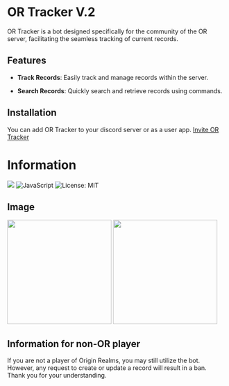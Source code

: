 # OR Tracker V.2

OR Tracker is a bot designed specifically for the community of the OR server, facilitating the seamless tracking of current records.

## Features

- **Track Records**: Easily track and manage records within the server.

- **Search Records**: Quickly search and retrieve records using commands.

## Installation

You can add OR Tracker to your discord server or as a user app. [Invite OR Tracker](https://discord.com/oauth2/authorize?client_id=1294873348387635230)

# Information

![](https://tokei.rs/b1/github/abstra208/or-tracker)
![JavaScript](https://img.shields.io/badge/Made%20with-JavaScript-1f425f.svg)
![License: MIT](https://img.shields.io/badge/License-MIT-yellow.svg)


## Image

<img src="https://cloud-6ywvor3t1-hack-club-bot.vercel.app/0image.png" style="height:240px;" >
<img src="https://cloud-1gpwpmo9r-hack-club-bot.vercel.app/0image.png" style="height:240px;" >

## Information for non-OR player

If you are not a player of Origin Realms, you may still utilize the bot. However, any request to create or update a record will result in a ban. Thank you for your understanding.
